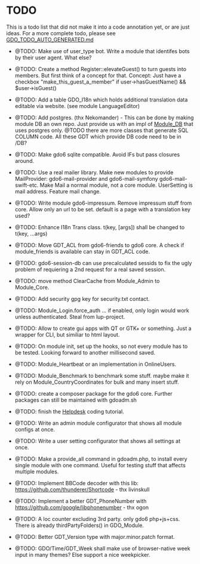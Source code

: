 # TODO

This is a todo list that did not make it into a code annotation yet, or are just ideas.
For a more complete todo, please see [GDO_TODO_AUTO_GENERATED.md](https://github.com/gizmore/gdo6/blob/master/DOCS/GDO_TODO_AUTO_GENERATED.md)


- @TODO: Make use of user_type bot. Write a module that identifes bots by their user agent. What else?

- @TODO: Create a method Register::elevateGuest() to turn guests into members. But first think of a concept for that. Concept: Just have a checkbox "make_this_guest_a_member" if user->hasGuestName() && $user->isGuest()

- @TODO: Add a table GDO_I18n which holds additional translation data editable via website. (see module LanguageEditor)

- @TODO: Add postgres. (thx Nekomander) - This can be done by making module DB an own repo. Just provide us with an impl of [Module_DB](https://github.com/gizmore/gdo6/edit/master/GDO/DB/) that uses postgres only. @TODO there are more classes that generate SQL COLUMN code. All these GDT which provide DB code need to be in /DB?

- @TODO: Make gdo6 sqlite compatible. Avoid IFs but pass closures around.

- @TODO: Use a real mailer library. Make new modules to provide MailProvider: gdo6-mail-provider and gdo6-mail-symfony gdo6-mail-swift-etc. Make Mail a normal module, not a core module. UserSetting is mail address. Feature mail change.

- @TODO: Write module gdo6-impressum. Remove impressum stuff from core. Allow only an url to be set. default is a page with a translation key used?

- @TODO: Enhance I18n Trans class. t(key, [args]) shall be changed to t(key, ...args)

- @TODO: Move GDT_ACL from gdo6-friends to gdo6 core. A check if module_friends is available can stay in GDT_ACL code.

- @TODO: gdo6-session-db can use precalculated sessids to fix the ugly problem of requiering a 2nd request for a real saved session.

- @TODO: move method ClearCache from Module_Admin to Module_Core.

- @TODO: Add security gpg key for security.txt contact.

- @TODO: Module_Login.force_auth ... if enabled, only login would work unless authenticated. Steal from lup-project.

- @TODO: Allow to create gui apps with QT or GTK+ or something. Just a wrapper for CLI, but similiar to html layout.

- @TODO: On module init, set up the hooks, so not every module has to be tested. Looking forward to another millisecond saved.

- @TODO: Module_Heartbeat or an implementation in OnlineUsers.

- @TODO: Module_Benchmark to benchmark some stuff. maybe make it rely on Module_CountryCoordinates for bulk and many insert stuff.

- @TODO: create a composer package for the gdo6 core. Further packages can still be maintained with gdoadm.sh

- @TODO: finish the [Helpdesk](https://github.com/gizmore/gdo6-helpdesk) coding tutorial.

- @TODO: Write an admin module configurator that shows all module configs at once.

- @TODO: Write a user setting configurator that shows all settings at once.

- @TODO: Make a provide_all command in gdoadm.php, to install every single module with one command. Useful for testing stuff that affects multiple modules.

- @TODO: Implement BBCode decoder with this lib: https://github.com/thunderer/Shortcode - thx livinskull

- @TODO: Implement a better GDT_PhoneNumber with https://github.com/google/libphonenumber - thx ogon

- @TODO: A loc counter excluding 3rd party. only gdo6 php+js+css. There is already thirdPartyFolders() in GDO_Module.

- @TODO: Better GDT_Version type with major.minor.patch format.

- @TODO: GDO/Time/GDT_Week shall make use of browser-native week input in many themes? Else support a nice weekpicker.
